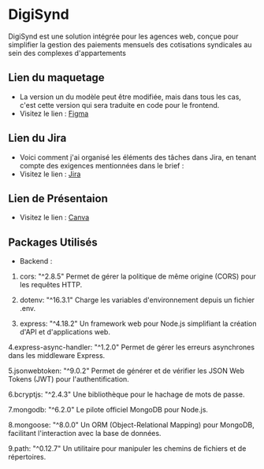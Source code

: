 # DigiSynd
DigiSynd est une solution intégrée pour les agences web, conçue pour simplifier la gestion des paiements mensuels des cotisations syndicales au sein des complexes d'appartements


## Lien du maquetage
* La version un du modèle peut être modifiée, mais dans tous les cas, c'est cette version qui sera traduite en code pour le frontend.
* Visitez le lien : [Figma](https://www.figma.com/file/pmyFbTrQ2m4HvJr5ed1BP0/digiSynd?type=design&node-id=0%3A1&mode=design&t=8OlRPi3Wjza7iGOw-1)


## Lien du Jira
* Voici comment j'ai organisé les éléments des tâches dans Jira, en tenant compte des exigences mentionnées dans le brief :
* Visitez le lien : [Jira](https://ikram-mahfoud.atlassian.net/jira/core/projects/DIG/list?direction=DESC&sortBy=priority&atlOrigin=eyJpIjoiNDkzMjBiYjVhZjk0NGExNTkyOGRkMmY2MzIzZDVjNjIiLCJwIjoiaiJ9)


## Lien de Présentaion
* Visitez le lien : [Canva](https://www.canva.com/design/DAF3fQ7WwNw/0k28wQ6mUA0OqpzqBtO0CA/edit?utm_content=DAF3fQ7WwNw&utm_campaign=designshare&utm_medium=link2&utm_source=sharebutton)


## Packages Utilisés
* Backend :
1. cors: "^2.8.5"
   Permet de gérer la politique de même origine (CORS) pour les requêtes HTTP.
   
2. dotenv: "^16.3.1"
   Charge les variables d'environnement depuis un fichier .env.
   
3. express: "^4.18.2"
   Un framework web pour Node.js simplifiant la création d'API et d'applications web.

4.express-async-handler: "^1.2.0"
  Permet de gérer les erreurs asynchrones dans les middleware Express.

5.jsonwebtoken: "^9.0.2"
  Permet de générer et de vérifier les JSON Web Tokens (JWT) pour l'authentification.

6.bcryptjs: "^2.4.3"
  Une bibliothèque pour le hachage de mots de passe.

7.mongodb: "^6.2.0"
  Le pilote officiel MongoDB pour Node.js.

8.mongoose: "^8.0.0"
  Un ORM (Object-Relational Mapping) pour MongoDB, facilitant l'interaction avec la base de données.

9.path: "^0.12.7"
  Un utilitaire pour manipuler les chemins de fichiers et de répertoires.




  

